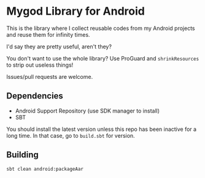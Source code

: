 # Mygod Library for Android
This is the library where I collect reusable codes from my Android projects and reuse them for infinity times.

I'd say they are pretty useful, aren't they?

You don't want to use the whole library? Use ProGuard and `shrinkResources` to strip out useless things!

Issues/pull requests are welcome.

## Dependencies
* Android Support Repository (use SDK manager to install)
* SBT

You should install the latest version unless this repo has been inactive for a long time. In that case, go to
 `build.sbt` for version.

## Building
    sbt clean android:packageAar
